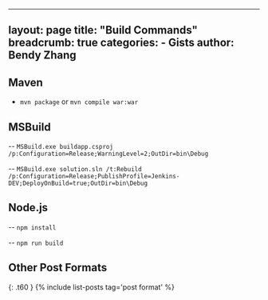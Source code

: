 
---
layout: page
title:  "Build Commands"
breadcrumb: true
categories:
    - Gists
author: Bendy Zhang
---

## Maven

- `mvn package` or `mvn compile war:war`

## MSBuild

-- `MSBuild.exe buildapp.csproj /p:Configuration=Release;WarningLevel=2;OutDir=bin\Debug`

-- `MSBuild.exe solution.sln /t:Rebuild /p:Configuration=Release;PublishProfile=Jenkins-DEV;DeployOnBuild=true;OutDir=bin\Debug`

## Node.js

-- `npm install`

-- `npm run build`

<!--more-->

## Other Post Formats
{: .t60 }
{% include list-posts tag='post format' %}
